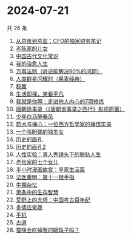 # 2024-07-21

共 26 条

<!-- BEGIN WEREAD -->
<!-- 最后更新时间 2024-07-21 22:00:56 +0800 -->
1. [从总账到总监：CFO的独家财务笔记](https://weread.qq.com/web/bookDetail/12032a60813ab900ag01456e)
1. [老陈家的儿女](https://weread.qq.com/web/bookDetail/be632760813ab8f58g0100f1)
1. [中国古代文化常识](https://weread.qq.com/web/bookDetail/36832c507164851a368ca1b)
1. [我的治愈人生](https://weread.qq.com/web/bookDetail/e6d32ee0813ab901dg0198a3)
1. [万事法则（听说能解决90%的问题）](https://weread.qq.com/web/bookDetail/aee324f0813ab8eeag017889)
1. [人类群星闪耀时（果麦经典）](https://weread.qq.com/web/bookDetail/8e0321c0718a6c928e0ab0e)
1. [稳赢](https://weread.qq.com/web/bookDetail/99232880813ab8ff5g0142d2)
1. [生活即禅，笑看平凡](https://weread.qq.com/web/bookDetail/00e320d0813ab705dg011179)
1. [我就是你啊：走进他人内心的7项修炼](https://weread.qq.com/web/bookDetail/6e032890813ab6b7ag0171a5)
1. [唐朝诡事录（《唐朝诡事录之西行》影视原著）](https://weread.qq.com/web/bookDetail/520326e071f0221d5201ccb)
1. [少年白马醉春风](https://weread.qq.com/web/bookDetail/f4432320813ab673eg016c9d)
1. [箭术与禅心：一位西方哲学家的禅悟实录](https://weread.qq.com/web/bookDetail/aa232350813ab9011g016d99)
1. [一个叫盼娣的独生女](https://weread.qq.com/web/bookDetail/b6732d10813ab8fa4g0198e7)
1. [历史的面孔](https://weread.qq.com/web/bookDetail/35432380725a7276354c1c3)
1. [历史的面孔2](https://weread.qq.com/web/bookDetail/af232d00813ab78d4g010f6f)
1. [人性实验：真人秀镜头下的脱轨人生](https://weread.qq.com/web/bookDetail/09632970813ab8f60g0172a2)
1. [老张家的七个女儿](https://weread.qq.com/web/bookDetail/12332100813ab8b6cg0155cf)
1. [半小时漫画故宫：皇家生活篇](https://weread.qq.com/web/bookDetail/a65326f0813ab8feag016e9c)
1. [法医秦明：第十一根手指](https://weread.qq.com/web/bookDetail/d573252071cd71dbd57d7f6)
1. [牛棚杂忆](https://weread.qq.com/web/bookDetail/90e324305c5e0a90ee8b49e)
1. [萧条中的生存智慧](https://weread.qq.com/web/bookDetail/4ff32d0071dd8b024ffa088)
1. [荒野上的大师：中国考古百年纪](https://weread.qq.com/web/bookDetail/65d32fe0813ab7b5fg016701)
1. [多情应笑我](https://weread.qq.com/web/bookDetail/76732760727522417677ba7)
1. [手机](https://weread.qq.com/web/bookDetail/ad632ba0527f77ad689c631)
1. [古道](https://weread.qq.com/web/bookDetail/ba1320d0813ab8dc1g01740b)
1. [猫咪会吃掉我的眼珠子吗？](https://weread.qq.com/web/bookDetail/61232210813ab7a00g0141ae)
<!-- END WEREAD -->
